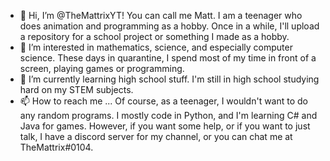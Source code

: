 - 👋 Hi, I’m @TheMattrixYT! You can call me Matt. I am a teenager who does animation and programming as a hobby. Once in a while, I'll upload a repository for a school project or something I made as a hobby.
- 👀 I’m interested in mathematics, science, and especially computer science. These days in quarantine, I spend most of my time in front of a screen, playing games or programming.
- 🌱 I’m currently learning high school stuff. I'm still in high school studying hard on my STEM subjects.
- 📫 How to reach me ...
Of course, as a teenager, I wouldn't want to do any random programs. I mostly code in Python, and I'm learning C# and Java for games. However, if you want some help, or if you want to just talk, I have a discord server for my channel, or you can chat me at TheMattrix#0104.

<!---
TheMattrixYT/TheMattrixYT is a ✨ special ✨ repository because its `README.md` (this file) appears on your GitHub profile.
You can click the Preview link to take a look at your changes.
--->
